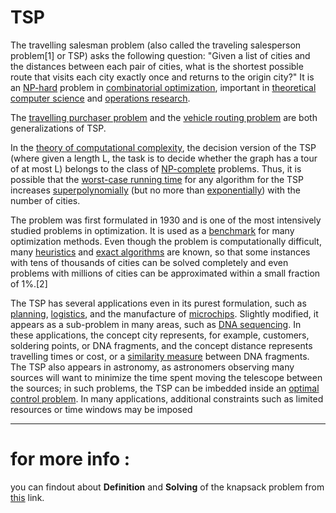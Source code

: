 # TSP

The travelling salesman problem (also called the traveling salesperson problem[1] or TSP) asks the following question: "Given a list of cities and the distances between each pair of cities, what is the shortest possible route that visits each city exactly once and returns to the origin city?" It is an [NP-hard](https://en.wikipedia.org/wiki/NP-hardness) problem in [combinatorial optimization](https://en.wikipedia.org/wiki/Combinatorial_optimization), important in [theoretical computer science](https://en.wikipedia.org/wiki/Theoretical_computer_science) and [operations research](https://en.wikipedia.org/wiki/Operations_research).

The [travelling purchaser problem](https://en.wikipedia.org/wiki/Traveling_purchaser_problem) and the [vehicle routing problem](https://en.wikipedia.org/wiki/Vehicle_routing_problem) are both generalizations of TSP.

In the [theory of computational complexity](https://en.wikipedia.org/wiki/Computational_complexity_theory), the decision version of the TSP (where given a length L, the task is to decide whether the graph has a tour of at most L) belongs to the class of [NP-complete](https://en.wikipedia.org/wiki/NP-completeness) problems. Thus, it is possible that the [worst-case running time](https://en.wikipedia.org/wiki/Best,_worst_and_average_case) for any algorithm for the TSP increases [superpolynomially](https://en.wikipedia.org/wiki/Time_complexity#Superpolynomial_time) (but no more than [exponentially](https://en.wikipedia.org/wiki/Exponential_time_hypothesis)) with the number of cities.

The problem was first formulated in 1930 and is one of the most intensively studied problems in optimization. It is used as a [benchmark](https://en.wikipedia.org/wiki/Benchmark_(computing)) for many optimization methods. Even though the problem is computationally difficult, many [heuristics](https://en.wikipedia.org/wiki/Heuristic) and [exact algorithms](https://en.wikipedia.org/wiki/Exact_algorithm) are known, so that some instances with tens of thousands of cities can be solved completely and even problems with millions of cities can be approximated within a small fraction of 1%.[2]

The TSP has several applications even in its purest formulation, such as [planning](https://en.wikipedia.org/wiki/Planning), [logistics](https://en.wikipedia.org/wiki/Logistics), and the manufacture of [microchips](https://en.wikipedia.org/wiki/Integrated_circuit). Slightly modified, it appears as a sub-problem in many areas, such as [DNA sequencing](https://en.wikipedia.org/wiki/DNA_sequencing). In these applications, the concept city represents, for example, customers, soldering points, or DNA fragments, and the concept distance represents travelling times or cost, or a [similarity measure](https://en.wikipedia.org/wiki/Similarity_measure) between DNA fragments. The TSP also appears in astronomy, as astronomers observing many sources will want to minimize the time spent moving the telescope between the sources; in such problems, the TSP can be imbedded inside an [optimal control problem](https://en.wikipedia.org/wiki/Optimal_control). In many applications, additional constraints such as limited resources or time windows may be imposed

-------
# for more info :
  you can findout about **Definition** and **Solving** of the knapsack problem from [this](https://en.wikipedia.org/wiki/Travelling_salesman_problem) link.
